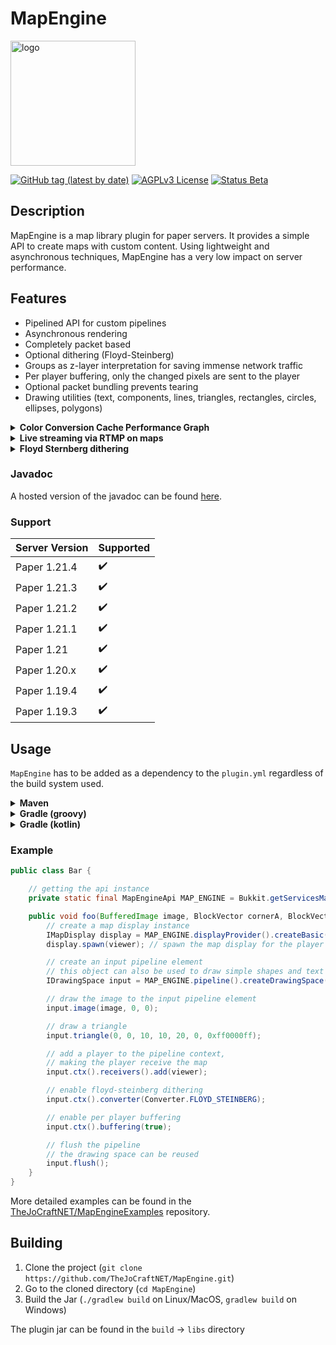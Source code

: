# MapEngine

<img src="https://imgur.com/x3tR7jb.png" alt="logo" width="200">

[![GitHub tag (latest by date)](https://img.shields.io/github/v/tag/TheJoCraftNET/MapEngine?style=flat-square)](#)
[![AGPLv3 License](https://img.shields.io/badge/License-AGPL%20v3-yellow.svg?style=flat-square)](https://opensource.org/license/agpl-v3/)
[![Status Beta](https://img.shields.io/badge/Status-Beta-orange?style=flat-square)](#)

## Description

MapEngine is a map library plugin for paper servers. It provides a simple API to create maps with custom content.
Using lightweight and asynchronous techniques, MapEngine has a very low impact on server performance.

## Features

- Pipelined API for custom pipelines
- Asynchronous rendering
- Completely packet based
- Optional dithering (Floyd-Steinberg)
- Groups as z-layer interpretation for saving immense network traffic
- Per player buffering, only the changed pixels are sent to the player
- Optional packet bundling prevents tearing
- Drawing utilities (text, components, lines, triangles, rectangles, circles, ellipses, polygons)

<details>
<summary><strong>Color Conversion Cache Performance Graph</strong></summary>

![Performance Graph](https://i.imgur.com/TtVSqyq.png)

</details>

<details>
<summary><strong>Live streaming via RTMP on maps</strong></summary>
This is an example of a live stream on a map. The stream is played on a 7x4 map array.
The Stream source is 1920x1080@20 streamed with OBS.

[![Watch it here](https://i.imgur.com/h1e9ROE.png)](https://youtu.be/5tg_DX84eLw)

</details>

<details>
<summary><strong>Floyd Sternberg dithering</strong></summary>
This is an example of a map with Floyd-Steinberg dithering enabled. The stream is played on a 7x4 map array.
The Stream source is 1920x1080@20 streamed with OBS.

[![Watch it here](https://i.imgur.com/Q8Jg0oo.png)](https://youtu.be/b2wxlgllsQs)

</details>

### Javadoc

A hosted version of the javadoc can be found [here](https://mapengine.finndohrmann.de/javadoc/).

### Support

| Server Version | Supported |
|----------------|-----------|
| Paper 1.21.4   | ✔️        |
| Paper 1.21.3   | ✔️        |
| Paper 1.21.2   | ✔️        |
| Paper 1.21.1   | ✔️        |
| Paper 1.21     | ✔️        |
| Paper 1.20.x   | ✔️        |
| Paper 1.19.4   | ✔️        |
| Paper 1.19.3   | ✔️        |

## Usage

`MapEngine` has to be added as a dependency to the `plugin.yml` regardless of the build system used.

<details>
<summary><strong>Maven</strong></summary>

```xml

<repositories>
    <repository>
        <id>tjcserver</id>
        <url>https://repo.thejocraft.net/releases/</url>
    </repository>
</repositories>
```

```xml

<dependencies>
    <dependency>
        <groupId>de.pianoman911</groupId>
        <artifactId>mapengine-api</artifactId>
        <version>1.8.5</version>
        <scope>provided</scope>
    </dependency>
</dependencies>
```

</details>


<details>
<summary><strong>Gradle (groovy)</strong></summary>

```groovy
repositories {
    maven {
        url = 'https://repo.thejocraft.net/releases/'
        name = 'tjcserver'
    }
}

dependencies {
    compileOnly 'de.pianoman911:mapengine-api:1.8.5'
}
```

</details>

<details>
<summary><strong>Gradle (kotlin)</strong></summary>

```kotlin
repositories {
    maven("https://repo.thejocraft.net/releases/") {
        name = "tjcserver"
    }
}

dependencies {
    compileOnly("de.pianoman911:mapengine-api:1.8.5")
}
```

</details>

### Example

```java
public class Bar {

    // getting the api instance
    private static final MapEngineApi MAP_ENGINE = Bukkit.getServicesManager().load(MapEngineApi.class);

    public void foo(BufferedImage image, BlockVector cornerA, BlockVector cornerB, BlockFace facing, Player viewer) {
        // create a map display instance
        IMapDisplay display = MAP_ENGINE.displayProvider().createBasic(cornerA, cornerB, facing);
        display.spawn(viewer); // spawn the map display for the player

        // create an input pipeline element
        // this object can also be used to draw simple shapes and text
        IDrawingSpace input = MAP_ENGINE.pipeline().createDrawingSpace(display);

        // draw the image to the input pipeline element
        input.image(image, 0, 0);

        // draw a triangle
        input.triangle(0, 0, 10, 10, 20, 0, 0xff0000ff);

        // add a player to the pipeline context,
        // making the player receive the map
        input.ctx().receivers().add(viewer);

        // enable floyd-steinberg dithering
        input.ctx().converter(Converter.FLOYD_STEINBERG);

        // enable per player buffering
        input.ctx().buffering(true);

        // flush the pipeline
        // the drawing space can be reused
        input.flush();
    }
}
```

More detailed examples can be found in
the [TheJoCraftNET/MapEngineExamples](https://github.com/TheJoCraftNET/MapEngineExamples) repository.

## Building

1. Clone the project (`git clone https://github.com/TheJoCraftNET/MapEngine.git`)
2. Go to the cloned directory (`cd MapEngine`)
3. Build the Jar (`./gradlew build` on Linux/MacOS, `gradlew build` on Windows)

The plugin jar can be found in the `build` → `libs` directory
